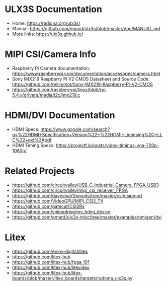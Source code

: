 ULX3S Documentation
===================

* Home: https://radiona.org/ulx3s/
* Manual: https://github.com/emard/ulx3s/blob/master/doc/MANUAL.md
* More links: https://ulx3s.github.io/

MIPI CSI/Camera Info
====================

* Raspberry Pi Camera documentation: https://www.raspberrypi.com/documentation/accessories/camera.html
* Sony IMX219 Raspberry Pi V2 CMOS Datasheet and Source Code: https://github.com/rellimmot/Sony-IMX219-Raspberry-Pi-V2-CMOS
* https://github.com/raspberrypi/linux/blob/rpi-5.4.y/drivers/media/i2c/imx219.c

HDMI/DVI Documentation
==================

* HDMI Specs: https://www.google.com/search?q=%22HDMI+Specification+Version%22+%22HDMI+Licensing%2C+LLC%22+ext%3Apdf
* HDMI Timing Specs: https://projectf.io/posts/video-timings-vga-720p-1080p/

Related Projects
================

* https://github.com/circuitvalley/USB_C_Industrial_Camera_FPGA_USB3
* https://github.com/circuitvalley/mipi_csi_receiver_FPGA
* https://github.com/daveshah1/pmods/tree/master/csi/csipmod
* https://github.com/VideoGPU/MIPI_CSI2_TX
* https://github.com/gatecat/CSI2Rx
* https://github.com/splinedrive/my_hdmi_device
* https://github.com/emard/ulx3s-misc/tree/master/examples/nmigen/dvi

Litex
=====

* https://github.com/enjoy-digital/litex
* https://github.com/litex-hub
* https://github.com/litex-hub/fpga_101
* https://github.com/litex-hub/litevideo
* https://github.com/litex-hub/litex-boards/blob/master/litex_boards/targets/radiona_ulx3s.py
